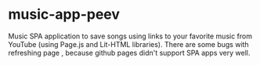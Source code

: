 # music-app-peev
Music SPA application to save songs using links to your favorite music from YouTube (using Page.js and Lit-HTML libraries).
There are some bugs with refreshing page , because github pages didn't support SPA apps very well.
